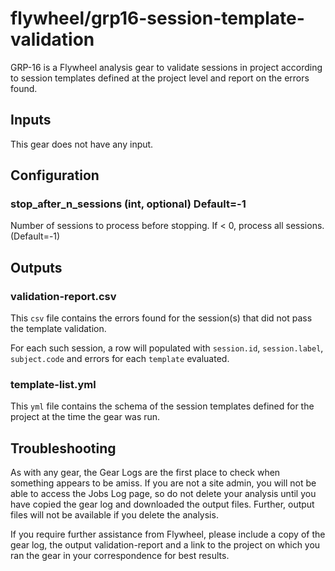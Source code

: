 # flywheel/grp16-session-template-validation

GRP-16 is a Flywheel analysis gear to validate sessions in project according to
session templates defined at the project level and report on the errors found.

## Inputs

This gear does not have any input.

## Configuration

### stop_after_n_sessions (int, optional) Default=-1

Number of sessions to process before stopping. If < 0, process all sessions. (Default=-1)

## Outputs

### validation-report.csv

This `csv` file contains the errors found for the session(s) that did
not pass the template validation.

For each such session, a row will populated with `session.id`, `session.label`, 
`subject.code` and errors for each `template` evaluated.

### template-list.yml 

This `yml` file contains the schema of the session templates defined for
the project at the time the gear was run.

## Troubleshooting
As with any gear, the Gear Logs are the first place to check when something appears 
to be amiss. If you are not a site admin, you will not be able to access the Jobs 
Log page, so do not delete your analysis until you have copied the gear log and 
downloaded the output files. Further, output files will not be available if you 
delete the analysis.

If you require further assistance from Flywheel, please include a copy of the gear 
log, the output validation-report and a link to the project on which you ran 
the gear in your correspondence for best results.
